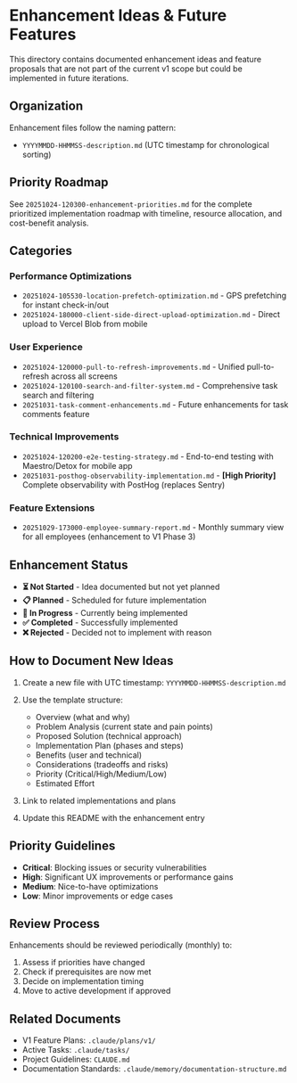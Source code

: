 # Enhancement Ideas & Future Features

This directory contains documented enhancement ideas and feature proposals that are not part of the current v1 scope but could be implemented in future iterations.

## Organization

Enhancement files follow the naming pattern:
- `YYYYMMDD-HHMMSS-description.md` (UTC timestamp for chronological sorting)

## Priority Roadmap

See `20251024-120300-enhancement-priorities.md` for the complete prioritized implementation roadmap with timeline, resource allocation, and cost-benefit analysis.

## Categories

### Performance Optimizations
- `20251024-105530-location-prefetch-optimization.md` - GPS prefetching for instant check-in/out
- `20251024-180000-client-side-direct-upload-optimization.md` - Direct upload to Vercel Blob from mobile

### User Experience
- `20251024-120000-pull-to-refresh-improvements.md` - Unified pull-to-refresh across all screens
- `20251024-120100-search-and-filter-system.md` - Comprehensive task search and filtering
- `20251031-task-comment-enhancements.md` - Future enhancements for task comments feature

### Technical Improvements
- `20251024-120200-e2e-testing-strategy.md` - End-to-end testing with Maestro/Detox for mobile app
- `20251031-posthog-observability-implementation.md` - **[High Priority]** Complete observability with PostHog (replaces Sentry)

### Feature Extensions
- `20251029-173000-employee-summary-report.md` - Monthly summary view for all employees (enhancement to V1 Phase 3)

## Enhancement Status

- **⏳ Not Started** - Idea documented but not yet planned
- **📋 Planned** - Scheduled for future implementation
- **🔄 In Progress** - Currently being implemented
- **✅ Completed** - Successfully implemented
- **❌ Rejected** - Decided not to implement with reason

## How to Document New Ideas

1. Create a new file with UTC timestamp: `YYYYMMDD-HHMMSS-description.md`
2. Use the template structure:
   - Overview (what and why)
   - Problem Analysis (current state and pain points)
   - Proposed Solution (technical approach)
   - Implementation Plan (phases and steps)
   - Benefits (user and technical)
   - Considerations (tradeoffs and risks)
   - Priority (Critical/High/Medium/Low)
   - Estimated Effort

3. Link to related implementations and plans
4. Update this README with the enhancement entry

## Priority Guidelines

- **Critical**: Blocking issues or security vulnerabilities
- **High**: Significant UX improvements or performance gains
- **Medium**: Nice-to-have optimizations
- **Low**: Minor improvements or edge cases

## Review Process

Enhancements should be reviewed periodically (monthly) to:
1. Assess if priorities have changed
2. Check if prerequisites are now met
3. Decide on implementation timing
4. Move to active development if approved

## Related Documents

- V1 Feature Plans: `.claude/plans/v1/`
- Active Tasks: `.claude/tasks/`
- Project Guidelines: `CLAUDE.md`
- Documentation Standards: `.claude/memory/documentation-structure.md`